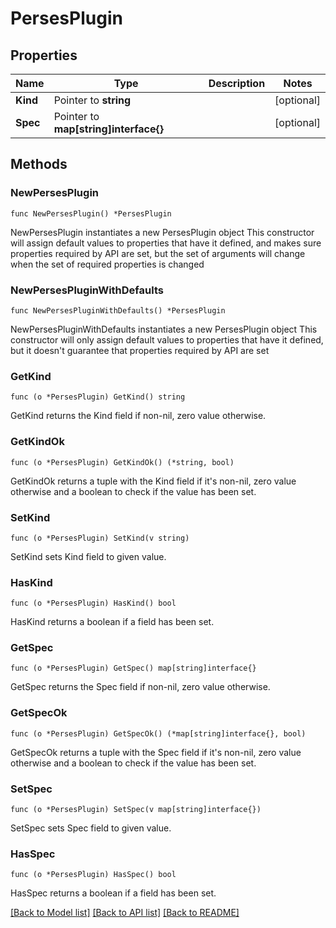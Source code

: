 # PersesPlugin

## Properties

Name | Type | Description | Notes
------------ | ------------- | ------------- | -------------
**Kind** | Pointer to **string** |  | [optional] 
**Spec** | Pointer to **map[string]interface{}** |  | [optional] 

## Methods

### NewPersesPlugin

`func NewPersesPlugin() *PersesPlugin`

NewPersesPlugin instantiates a new PersesPlugin object
This constructor will assign default values to properties that have it defined,
and makes sure properties required by API are set, but the set of arguments
will change when the set of required properties is changed

### NewPersesPluginWithDefaults

`func NewPersesPluginWithDefaults() *PersesPlugin`

NewPersesPluginWithDefaults instantiates a new PersesPlugin object
This constructor will only assign default values to properties that have it defined,
but it doesn't guarantee that properties required by API are set

### GetKind

`func (o *PersesPlugin) GetKind() string`

GetKind returns the Kind field if non-nil, zero value otherwise.

### GetKindOk

`func (o *PersesPlugin) GetKindOk() (*string, bool)`

GetKindOk returns a tuple with the Kind field if it's non-nil, zero value otherwise
and a boolean to check if the value has been set.

### SetKind

`func (o *PersesPlugin) SetKind(v string)`

SetKind sets Kind field to given value.

### HasKind

`func (o *PersesPlugin) HasKind() bool`

HasKind returns a boolean if a field has been set.

### GetSpec

`func (o *PersesPlugin) GetSpec() map[string]interface{}`

GetSpec returns the Spec field if non-nil, zero value otherwise.

### GetSpecOk

`func (o *PersesPlugin) GetSpecOk() (*map[string]interface{}, bool)`

GetSpecOk returns a tuple with the Spec field if it's non-nil, zero value otherwise
and a boolean to check if the value has been set.

### SetSpec

`func (o *PersesPlugin) SetSpec(v map[string]interface{})`

SetSpec sets Spec field to given value.

### HasSpec

`func (o *PersesPlugin) HasSpec() bool`

HasSpec returns a boolean if a field has been set.


[[Back to Model list]](../README.md#documentation-for-models) [[Back to API list]](../README.md#documentation-for-api-endpoints) [[Back to README]](../README.md)


